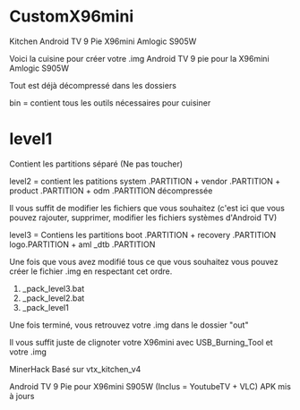# CustomX96mini
Kitchen Android TV 9 Pie X96mini Amlogic S905W

Voici la cuisine pour créer votre .img Android TV 9 pie pour la X96mini Amlogic S905W


Tout est déjà décompressé dans les dossiers 

bin
 = contient tous les outils nécessaires pour cuisiner

level1
 =  
Contient les partitions séparé
 (Ne pas toucher)

level2
 = contient les patitions system
.PARTITION + vendor
.PARTITION + product
.PARTITION + odm
.PARTITION décompressée

Il vous suffit de modifier les fichiers que vous souhaitez (c'est ici que vous pouvez rajouter, supprimer, modifier les fichiers systèmes d'Android TV)

level3
 = Contiens les partitions boot
.PARTITION + recovery
.PARTITION logo.PARTITION + aml
_dtb
.PARTITION 



Une fois que vous avez modifié tous ce que vous souhaitez vous pouvez créer le fichier .img en respectant cet ordre.

1. _pack_level3.bat
2. _pack_level2.bat
3. _pack_level1


Une fois terminé, vous retrouvez votre .img dans le dossier "out"


Il vous suffit juste de clignoter votre X96mini avec USB_Burning_Tool et votre .img


MinerHack
Basé sur vtx_kitchen_v4

Android TV 9 Pie pour X96mini S905W (Inclus = YoutubeTV + VLC) APK mis à jours
